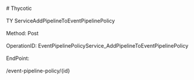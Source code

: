 <br>#     Thycotic</br>
<br>TY ServiceAddPipelineToEventPipelinePolicy</br>
<br>Method: Post</br>
<br>OperationID: EventPipelinePolicyService_AddPipelineToEventPipelinePolicy</br>
<br>EndPoint:</br>
<br>/event-pipeline-policy/{id}</br>
